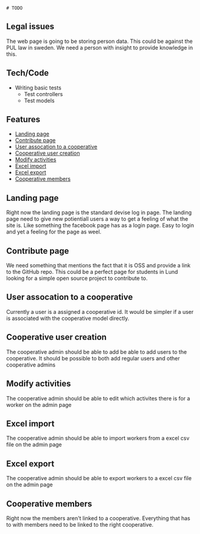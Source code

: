 	# TODO

## Legal issues

The web page is going to be storing person data. This could be against the PUL law in sweden. We need a person with insight to provide knowledge in this. 

## Tech/Code

* Writing basic tests
  - Test controllers
  - Test models


## Features

* [Landing page](#landing-page)
* [Contribute page](#contribute-page)
* [User assocation to a cooperative](#user-assocation-to-a-cooperative)
* [Cooperative user creation](#cooperative-user-creation)
* [Modify activities](#modify-activities)
* [Excel import](#excel-import)
* [Excel export](#excel-export)
* [Cooperative members](#cooperative-members)


## Landing page

Right now the landing page is the standard devise log in page. The landing page need to give new potientiall users a way to get a feeling of what the site is. Like something the facebook page has as a login page. Easy to login and yet a feeling for the page as weel. 

## Contribute page

We need something that mentions the fact that it is OSS and provide a link to the GitHub repo. This could be a perfect page for students in Lund looking for a simple open source project to contribute to. 

## User assocation to a cooperative

Currently a user is a assigned a cooperative id. It would be simpler if a user is associated with the cooperative model directly.

## Cooperative user creation

The cooperative admin should be able to add be able to add users to the cooperative. It should be possible to both add regular users and other cooperative admins

## Modify activities

The cooperative admin should be able to edit which activites there is for a worker on the admin page

## Excel import

The cooperative admin should be able to import workers from a excel csv file on the admin page

## Excel export

The cooperative admin should be able to export workers to a excel csv file on the admin page

## Cooperative members

Right now the members aren't linked to a cooperative. Everything that has to with members need to be linked to the right cooperative.



